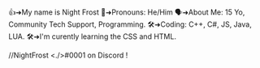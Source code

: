 👍➜My name is Night Frost
👦➜Pronouns: He/Him
🗣️➜About Me: 15 Yo, Community Tech Support, Programming.
🛠️➜Coding: C++, C#, JS, Java, LUA.
🛠️➜I'm curently learning the CSS and HTML.

//NightFrost <./>#0001 on Discord !
